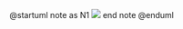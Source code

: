 @startuml
note as N1
  <img src="../../../../../../../../../../../../../../../../tmp/xyz/image.png">
end note
@enduml
